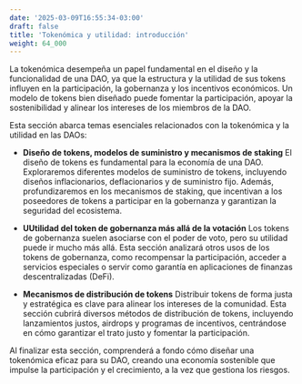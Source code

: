 ```yaml
---
date: '2025-03-09T16:55:34-03:00'
draft: false
title: 'Tokenómica y utilidad: introducción'
weight: 64_000
---
```


La tokenómica desempeña un papel fundamental en el diseño y la funcionalidad de una DAO, ya que la estructura y la utilidad de sus tokens influyen en la participación, la gobernanza y los incentivos económicos. Un modelo de tokens bien diseñado puede fomentar la participación, apoyar la sostenibilidad y alinear los intereses de los miembros de la DAO.

Esta sección abarca temas esenciales relacionados con la tokenómica y la utilidad en las DAOs:

- **Diseño de tokens, modelos de suministro y mecanismos de staking**
    El diseño de tokens es fundamental para la economía de una DAO. Exploraremos diferentes modelos de suministro de tokens, incluyendo diseños inflacionarios, deflacionarios y de suministro fijo. Además, profundizaremos en los mecanismos de staking, que incentivan a los poseedores de tokens a participar en la gobernanza y garantizan la seguridad del ecosistema.

- **UUtilidad del token de gobernanza más allá de la votación**
    Los tokens de gobernanza suelen asociarse con el poder de voto, pero su utilidad puede ir mucho más allá. Esta sección analizará otros usos de los tokens de gobernanza, como recompensar la participación, acceder a servicios especiales o servir como garantía en aplicaciones de finanzas descentralizadas (DeFi).

- **Mecanismos de distribución de tokens**
    Distribuir tokens de forma justa y estratégica es clave para alinear los intereses de la comunidad. Esta sección cubrirá diversos métodos de distribución de tokens, incluyendo lanzamientos justos, airdrops y programas de incentivos, centrándose en cómo garantizar el trato justo y fomentar la participación.

Al finalizar esta sección, comprenderá a fondo cómo diseñar una tokenómica eficaz para su DAO, creando una economía sostenible que impulse la participación y el crecimiento, a la vez que gestiona los riesgos.
